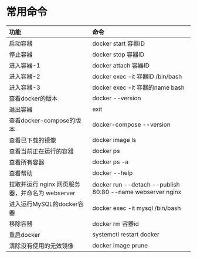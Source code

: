 # 常用命令
| 功能 | 命令 |
| :--- | :--- |
| 启动容器 | docker start 容器ID |
| 停止容器 | docker stop 容器ID |
| 进入容器-1 | docker attach 容器ID |
| 进入容器-2 | docker exec -it 容器ID /bin/bash  |
| 进入容器-3 | docker exec -it 容器的name bash |
| 查看docker的版本 | docker --version |
| 退出容器 | exit |
| 查看docker-compose的版本 | docker-compose --version |
| 查看已下载的镜像 | docker image ls |
| 查看当前正在运行的容器 | docker ps |
| 查看所有容器 | docker ps -a |
| 查看帮助 | docker --help |
| 拉取并运行 nginx 网页服务器，并命名为 webserver | docker run --detach --publish 80:80 --name webserver nginx |
| 进入运行MySQL的docker容器 | docker exec -it mysql /bin/bash |
| 移除容器 | docker rm 容器id |
| 重启docker | systemctl restart docker |
| 清除没有使用的无效镜像 | docker image prune |





































